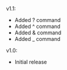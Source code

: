 v1.1:
- Added ? command
- Added ^ command
- Added & command
- Added _ command

v1.0:
- Initial release

